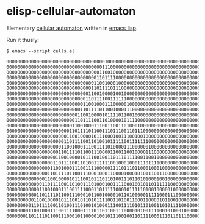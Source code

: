 # elisp-cellular-automaton

Elementary [cellular automaton](https://en.wikipedia.org/wiki/Rule_30)
written in [emacs lisp](https://www.gnu.org/software/emacs/manual/html_node/eintr/List-Processing.html#List-Processing).

Run it thusly:

	$ emacs --script cells.el

	0000000000000000000000000000000000001000000000000000000000000000000000000
	0000000000000000000000000000000000011100000000000000000000000000000000000
	0000000000000000000000000000000000110010000000000000000000000000000000000
	0000000000000000000000000000000001101111000000000000000000000000000000000
	0000000000000000000000000000000011001000100000000000000000000000000000000
	0000000000000000000000000000000110111101110000000000000000000000000000000
	0000000000000000000000000000001100100001001000000000000000000000000000000
	0000000000000000000000000000011011110011111100000000000000000000000000000
	0000000000000000000000000000110010001110000010000000000000000000000000000
	0000000000000000000000000001101111011001000111000000000000000000000000000
	0000000000000000000000000011001000010111101100100000000000000000000000000
	0000000000000000000000000110111100110100001011110000000000000000000000000
	0000000000000000000000001100100011100110011010001000000000000000000000000
	0000000000000000000000011011110110011101110011011100000000000000000000000
	0000000000000000000000110010000101110001001110010010000000000000000000000
	0000000000000000000001101111001101001011111001111111000000000000000000000
	0000000000000000000011001000111001111010000111000000100000000000000000000
	0000000000000000000110111101100111000011001100100001110000000000000000000
	0000000000000000001100100001011100100110111011110011001000000000000000000
	0000000000000000011011110011010011111100100010001110111100000000000000000
	0000000000000000110010001110011110000011110111011000100010000000000000000
	0000000000000001101111011001110001000110000100010101110111000000000000000
	0000000000000011001000010111001011101101001110110101000100100000000000000
	0000000000000110111100110100111010001001111000100101101111110000000000000
	0000000000001100100011100111100011011111000101111101001000001000000000000
	0000000000011011110110011100010110010000101101000001111100011100000000000
	0000000000110010000101110010110101111001101001100011000010110010000000000
	0000000001101111001101001110100101000111001111010110100110101111000000000
	0000000011001000111001111000111101101100111000010100111100101000100000000
	0000000110111101100111000101100001001011100100110111100011101101110000000
